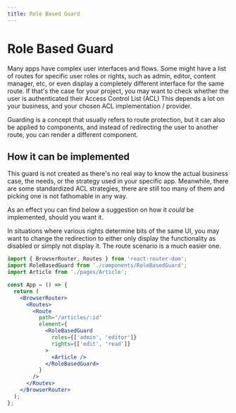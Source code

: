 ```yaml
---
title: Role Based Guard
---
```


# Role Based Guard

Many apps have complex user interfaces and flows. Some might have a list of routes for specific user
roles or rights, such as admin, editor, content manager, etc, or even display a completely different
interface for the same route. If that's the case for your project, you may want to check whether the
user is authenticated their Access Control List (ACL)
This depends a lot on your business, and your chosen ACL implementation / provider.

Guarding is a concept that usually refers to route protection, but it can also be applied to
components, and instead of redirecting the user to another route, you can render a different
component.

## How it can be implemented

This guard is not created as there's no real way to know the actual business case, the needs, or the
strategy used in your specific app. Meanwhile, there are some standardized ACL strategies, there are
still too many of them and picking one is not fathomable in any way.

As an effect you can find below a suggestion on how it _could_ be implemented, should you want it.

In situations where various rights determine bits of the same UI, you may want to change the
redirection to either only display the functionality as disabled or simply not display it. The route
scenario is a much easier one.

```jsx
import { BrowserRouter, Routes } from 'react-router-dom';
import RoleBasedGuard from './components/RoleBasedGuard';
import Article from './pages/Article';

const App = () => {
  return (
    <BrowserRouter>
      <Routes>
        <Route
          path="/articles/:id"
          element={
            <RoleBasedGuard
              roles={['admin', 'editor']}
              rights={['edit', 'read']}
            >
              <Article />
            </RoleBasedGuard>
          }
        />
      </Routes>
    </BrowserRouter>
  );
};
```
